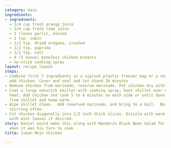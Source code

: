 ```yaml
---
category: main
ingredients:
- ingredients:
  - 1/4 cup fresh orange juice
  - 1/4 cup fresh lime juice
  - 2 cloves garlic, minced
  - 1 tsp. cumin
  - 1/2 tsp. dried oregano, crushed
  - 1/2 tsp. paprika
  - 1/2 tsp. salt
  - 4 (5 ounce) boneless chicken breasts
  - no-stick cooking spray
layout: recipe_layout
steps:
- Combine first 7 ingredients in a ziplock plastic freezer bag or a shallow dish;
  add chicken. Cover and seal and let stand 20 minutes
- Remove chicken from marinade, reserve marinade. Pat chicken dry with paper towels
- Coat a large nonstick skillet with cooking spray; heat skillet over medium-high
  heat. Add chicken and cook 5 to 6 minutes on each side or until done.  Remove chicken
  from skillet and keep warm.
- Wipe skillet clean.  Add reserved marinade, and bring to a boil.  Boil 2 minutes
  stirring often.
- Cut chicken diagonally into 1/2 inch thick slices. Drizzle with warm marinade.  Garnish
  with mint leaves if desired.
story: Daniel would make this along with Mandarin Black Bean Salad for the EBF coop
  when it was his turn to cook
title: Cuban Mojo Chicken

---
```


